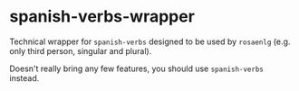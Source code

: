 <!--
Copyright 2019 Ludan Stoecklé
SPDX-License-Identifier: Apache-2.0
-->
# spanish-verbs-wrapper

Technical wrapper for `spanish-verbs` designed to be used by `rosaenlg` (e.g. only third person, singular and plural).

Doesn't really bring any few features, you should use `spanish-verbs` instead.
